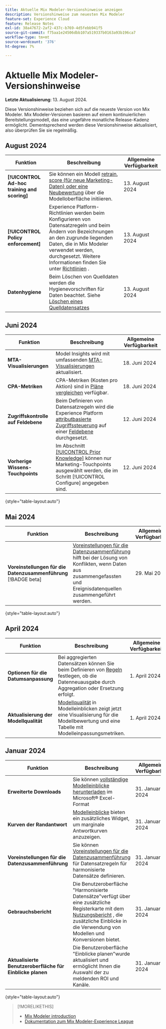 ```yaml
---
title: Aktuelle Mix Modeler-Versionshinweise anzeigen
description: Versionshinweise zum neuesten Mix Modeler
feature-set: Experience Cloud
feature: Release Notes
exl-id: 38a47672-2af2-437c-b769-4d5febb941f5
source-git-commit: f75aa1e24506dbb107a519337b0163a93b196ca7
workflow-type: tm+mt
source-wordcount: '376'
ht-degree: 7%

---
```


# Aktuelle Mix Modeler-Versionshinweise

**Letzte Aktualisierung**: 13. August 2024.

Diese Versionshinweise beziehen sich auf die neueste Version von Mix Modeler. Mix Modeler-Versionen basieren auf einem kontinuierlichen Bereitstellungsmodell, das eine ungefähre monatliche Release-Kadenz ermöglicht. Dementsprechend werden diese Versionshinweise aktualisiert, also überprüfen Sie sie regelmäßig.

## August 2024

| Funktion | Beschreibung | Allgemeine Verfügbarkeit |
|---|---|---|
| **[!UICONTROL Ad-hoc training and scoring]** | Sie können ein Modell [retrain](/help/models/overview.md#re-train), [score (für neue Marketing-Daten) oder eine Neubewertung](/help/models/overview.md#score-or-re-score) über die Modelloberfläche initiieren. | 13. August 2024 |
| **[!UICONTROL Policy enforcement]** | Experience Platform-Richtlinien werden beim Konfigurieren von Datensatzregeln und beim Ändern von Bezeichnungen an den zugrunde liegenden Daten, die in Mix Modeler verwendet werden, durchgesetzt. Weitere Informationen finden Sie unter [Richtlinien](../data-governance/policies.md) . | 13. August 2024 |
| **Datenhygiene** | Beim Löschen von Quelldaten werden die Hygienevorschriften für Daten beachtet. Siehe [Löschen eines Quelldatensatzes](../harmonize-data/dataset-rules.md#delete-a-source-dataset) | 13. August 2024 |



<!--| **Factor contribution insights** | In [!UICONTROL Model insights], the [[!UICONTROL Factors]](/help/models/insights.md#factors) tab offers external factor related insights. | August 13, 2024 |
| **Marginal response curves** | The [marginal response curves](/help/models/insights.md#model-insights-1) widget in Model insights now updates the curve and corresponding values based on changes in the selected data range. Additionally, the widget shows the point of marginal break even and the point of diminishing returns. | August 20, 2024 |-->


## Juni 2024

| Funktion | Beschreibung | Allgemeine Verfügbarkeit |
|---|---|---|
| **MTA-Visualisierungen** | Model Insights wird mit umfassenden [MTA-Visualisierungen](../models/insights.md#attribution) aktualisiert. | 18. Juni 2024 |
| **CPA-Metriken** | CPA-Metriken (Kosten pro Aktion) sind in [Pläne vergleichen](../plans/compare.md) verfügbar. | 18. Juni 2024 |
| **Zugriffskontrolle auf Feldebene** | Beim Definieren von Datensatzregeln wird die Experience Platform [attributbasierte Zugriffssteuerung](https://experienceleague.adobe.com/en/docs/experience-platform/access-control/abac/overview) auf einer [Feldebene ](../harmonize-data/dataset-rules.md#field-level-access-control) durchgesetzt. | 12. Juni 2024 |
| **Vorherige Wissens-Touchpoints** | Im Abschnitt [[!UICONTROL Prior Knowledge]](../models/create.md) können nur Marketing-Touchpoints ausgewählt werden, die im Schritt [!UICONTROL Configure] angegeben sind. | 12. Juni 2024 |

{style="table-layout:auto"}

## Mai 2024

| Funktion | Beschreibung | Allgemeine Verfügbarkeit |
|---|---|---|
| **Voreinstellungen für die Datenzusammenführung** [!BADGE beta] | [Voreinstellungen für die Datenzusammenführung](../harmonize-data/dataset-rules.md#data-merge-preferences) hilft bei der Lösung von Konflikten, wenn Daten aus zusammengefassten und Ereignisdatenquellen zusammengeführt werden. | 29. Mai 2024 |

{style="table-layout:auto"}




## April 2024

| Funktion | Beschreibung | Allgemeine Verfügbarkeit |
|---|---|---|
| **Optionen für die Datumsanpassung** | Bei aggregierten Datensätzen können Sie beim Definieren von [Regeln](../harmonize-data/dataset-rules.md) festlegen, ob die Datenneuausgabe durch Aggregation oder Ersetzung erfolgt. | 1. April 2024 |
| **Aktualisierung der Modellqualität** | [Modellqualität](/help/models/insights.md) in Modelleinblicken zeigt jetzt eine Visualisierung für die Modellbewertung und eine Tabelle mit Modelleinpassungsmetriken. | 1. April 2024 |


## Januar 2024

| Funktion | Beschreibung | Allgemeine Verfügbarkeit |
|---|---|---|
| **Erweiterte Downloads** | Sie können [ vollständige Modelleinblicke herunterladen](../models/insights.md) im Microsoft® Excel-Format | 31. Januar 2024 |
| **Kurven der Randantwort** | [Modelleinblicke](../models/insights.md) bieten ein zusätzliches Widget, um marginale Antwortkurven anzuzeigen. | 31. Januar 2024 |
| **Voreinstellungen für die Datenzusammenführung** | Sie können [Voreinstellungen für die Datenzusammenführung](../harmonize-data/dataset-rules.md#data-merge-preferences) für Datensatzregeln für harmonisierte Datensätze definieren. | 31. Januar 2024 |
| **Gebrauchsbericht** | Die Benutzeroberfläche &quot;Harmonisierte Datensätze&quot;verfügt über eine zusätzliche Registerkarte mit dem [Nutzungsbericht](../harmonize-data/usage-report.md) , die zusätzliche Einblicke in die Verwendung von Modellen und Konversionen bietet. | 31. Januar 2024 |
| **Aktualisierte Benutzeroberfläche für Einblicke planen** | Die Benutzeroberfläche &quot;Einblicke planen&quot;wurde aktualisiert und ermöglicht Ihnen die Auswahl der zu meldenden ROI und Kanäle. | 31. Januar 2024 |

{style="table-layout:auto"}


>[!MORELIKETHIS]
>
>* [Mix Modeler introduction](https://business.adobe.com/products/experience-platform/planning-and-measurement.html)
>* [Dokumentation zum Mix Modeler-Experience League](https://experienceleague.adobe.com/de/docs/mix-modeler)
